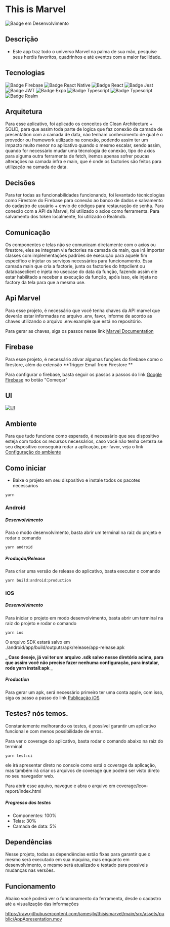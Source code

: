 # This is Marvel

![Badge em Desenvolvimento](http://img.shields.io/static/v1?label=STATUS&message=EM%20DESENVOLVIMENTO&color=GREEN&style=for-the-badge)

## Descrição

- Este app traz todo o universo Marvel na palma de sua mão, pesquise seus heróis favoritos, quadrinhos e até eventos com a maior facilidade.

## Tecnologias

![Badge Firebase](https://img.shields.io/badge/firebase-ffca28?style=for-the-badge&logo=firebase&logoColor=black) ![Badge React Native](https://img.shields.io/badge/React_Native-20232A?style=for-the-badge&logo=react&logoColor=61DAFB) ![Badge React ](https://img.shields.io/badge/React-20232A?style=for-the-badge&logo=react&logoColor=61DAFB) ![Badge Jest](https://img.shields.io/badge/Jest-C21325?style=for-the-badge&logo=jest&logoColor=white) ![Badge JWT](https://img.shields.io/badge/JWT-000000?style=for-the-badge&logo=JSON%20web%20tokens&logoColor=white) ![Badge Expo](https://img.shields.io/badge/Expo-1B1F23?style=for-the-badge&logo=expo&logoColor=white) ![Badge Typescript](https://img.shields.io/badge/TypeScript-007ACC?style=for-the-badge&logo=typescript&logoColor=white) ![Badge Typescript](https://img.shields.io/badge/styled--components-DB7093?style=for-the-badge&logo=styled-components&logoColor=white) ![Badge Realm](https://img.shields.io/badge/Realm-39477F?style=for-the-badge&logo=realm&logoColor=white)

## Arquitetura

Para esse aplicativo, foi aplicado os conceitos de Clean Architecture + SOLID, para que assim toda parte de logica que faz conexão da camada de presentation com a camada de data, não tenham conhecimento de qual é o provedor ou framework utilizado na conexão, podendo assim ter um impacto muito menor no aplicativo quando o mesmo escalar, sendo assim, quando for necessário mudar uma técnologia de conexão, tipo de axios para alguma outra ferramenta de fetch, iremos apenas sofrer poucas alterações na camada infra e main, que é onde os factories são feitos para utilização na camada de data.

## Decisões

Para ter todas as funcionabilidades funcionando, foi levantado técnicologias como Firestore do Firebase para conexão ao banco de dados e salvamento do cadastro de usuário + envio de códigos para restauração de senha.
Para conexão com a API da Marvel, foi utilizado o axios como ferramenta.
Para salvamento dos token localmente, foi utilizado o Realmdb.

## Comunicação

Os componentes e telas não se comunicam diretamente com o axios ou firestore, eles se integram via factories na camada de main, que irá importar classes com implementações padrões de execução para aquele fim específico e injetar os serviços necessários para funcionamento.
Essa camada main que cria a factorie, junta os factories do httpclient ou databaseclient e injeta no usecase do data da função, fazendo assim ele estar habilitado a receber a execução da função, apóis isso, ele injeta no factory da tela para que a mesma use.

## Api Marvel

Para esse projeto, é necessário que você tenha chaves da API marvel que deverão estar informadas no arquivo .env, favor, informe de acordo as chaves utilizando o arquivo .env.example que está no repositório.

Para gerar as chaves, siga os passos nesse link [Marvel Documentation](https://developer.marvel.com/documentation/getting_started "Marvel Documentation")

## Firebase

Para esse projeto, é necessário ativar algumas funções do firebase como o firestore, além da extensão **Trigger Email from Firestore **

Para configurar o firebase, basta seguir os passos a passos do link [Google Firebase](https://firebase.google.com/?hl=pt "Google Firebase") no botão "Começar"

## UI

[![UI](https://raw.githubusercontent.com/jamesjlv/thisismarvel/main/src/assets/images/App.png)](https://raw.githubusercontent.com/jamesjlv/thisismarvel/main/src/assets/images/App.png)

## Ambiente

Para que tudo funcione como esperado, é necessário que seu dispositivo esteja com todos os recursos necessários, caso você não tenha certeza se seu dispositivo conseguirá rodar a aplicação, por favor, veja o link [Configuração do ambiente](https://react-native.rocketseat.dev/ "Configuração do ambiente")

## Como iniciar

- Baixe o projeto em seu dispositivo e instale todos os pacotes necessários

```shell
yarn
```

### Android

##### Desenvolvimento

Para o modo desenvolvimento, basta abrir um terminal na raiz do projeto e rodar o comando

```shell
yarn android
```

##### Produção/Release

Para criar uma versão de release do aplicativo, basta executar o comando

```shell
yarn build:android:production
```

### iOS

##### Desenvolvimento

Para iniciar o projeto em modo desenvolvimento, basta abrir um terminal na raiz do projeto e rodar o comando

```shell
yarn ios
```

O arquivo SDK estará salvo em ./android/app/build/outputs/apk/release/app-release.apk

**_ Caso deseje, já vai ter um arquivo .sdk salvo nesse diretório acima, para que assim você não precise fazer nenhuma configuração, para instalar, rode yarn install:apk _**

##### Production

Para gerar um apk, será necessário primeiro ter uma conta apple, com isso, siga os passo a passo do link [Publicação iOS](https://medium.com/timeless/adding-react-native-app-to-app-store-connect-c4d45571df0d "Publicação iOS")

## Testes? nós temos.

Constantemente melhorando os testes, é possível garantir um aplicativo funcional e com menos possibilidade de erros.

Para ver o coverage do aplicativo, basta rodar o comando abaixo na raiz do terminal

```shell
yarn test:ci
```

ele irá apresentar direto no console como está o coverage da aplicação, mas também irá criar os arquivos de coverage que poderá ser visto direto no seu navegador web.

Para abrir esse aquivo, navegue e abra o arquivo em coverage/lcov-report/index.html

##### Progresso dos testes

- Componentes: 100%
- Telas: 30%
- Camada de data: 5%

## Dependências

Nesse projeto, todas as dependências estão fixas para garantir que o mesmo será executado em sua maquina, mas enquanto em desenvolvimento, o mesmo será atualizado e testado para possiveis mudanças nas versões.

## Funcionamento

Abaixo você poderá ver o funcionamento da ferramenta, desde o cadastro até a visualização das informações

https://raw.githubusercontent.com/jamesjlv/thisismarvel/main/src/assets/public/AppApresentation.mov

